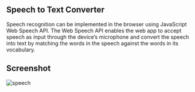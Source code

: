 ## Speech to Text Converter

Speech recognition can be implemented in the browser using JavaScript Web Speech API. The Web Speech API enables the web app to accept speech as input through the device’s
microphone and convert the speech into text by matching the words in the speech against the words in its vocabulary.

## Screenshot

![speech](https://user-images.githubusercontent.com/67471717/116537664-232c4800-a904-11eb-9749-6af7a454616d.PNG)

